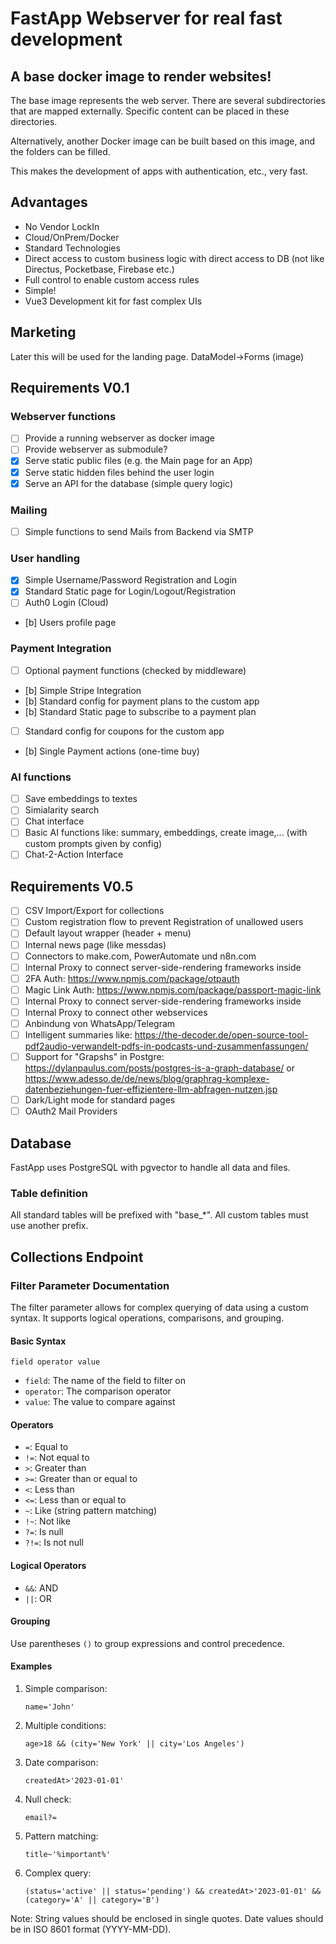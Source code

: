 # FastApp Webserver for real fast development

## A base docker image to render websites!

The base image represents the web server.
There are several subdirectories that are mapped externally.
Specific content can be placed in these directories.

Alternatively, another Docker image can be built based on this image, and the folders can be filled.

This makes the development of apps with authentication, etc., very fast.

## Advantages

- No Vendor LockIn
- Cloud/OnPrem/Docker
- Standard Technologies
- Direct access to custom business logic with direct access to DB (not like Directus, Pocketbase, Firebase etc.)
- Full control to enable custom access rules
- Simple!
- Vue3 Development kit for fast complex UIs

## Marketing

Later this will be used for the landing page.
DataModel->Forms (image)


## Requirements V0.1

### Webserver functions

- [ ] Provide a running webserver as docker image
- [ ] Provide webserver as submodule?
- [x] Serve static public files (e.g. the Main page for an App)
- [x] Serve static hidden files behind the user login
- [x] Serve an API for the database (simple query logic)

### Mailing

- [ ] Simple functions to send Mails from Backend via SMTP

### User handling

- [x] Simple Username/Password Registration and Login
- [x] Standard Static page for Login/Logout/Registration
- [ ] Auth0 Login (Cloud)
- [b] Users profile page

### Payment Integration

- [ ] Optional payment functions (checked by middleware)
- [b] Simple Stripe Integration
- [b] Standard config for payment plans to the custom app
- [b] Standard Static page to subscribe to a payment plan
- [ ] Standard config for coupons for the custom app
- [b] Single Payment actions (one-time buy)

### AI functions
- [ ] Save embeddings to textes
- [ ] Simialarity search
- [ ] Chat interface
- [ ] Basic AI functions like: summary, embeddings, create image,... (with custom prompts given by config)
- [ ] Chat-2-Action Interface

## Requirements V0.5

- [ ] CSV Import/Export for collections
- [ ] Custom registration flow to prevent Registration of unallowed users
- [ ] Default layout wrapper (header + menu)
- [ ] Internal news page (like messdas)
- [ ] Connectors to make.com, PowerAutomate und n8n.com
- [ ] Internal Proxy to connect server-side-rendering frameworks inside
- [ ] 2FA Auth: https://www.npmjs.com/package/otpauth
- [ ] Magic Link Auth: https://www.npmjs.com/package/passport-magic-link
- [ ] Internal Proxy to connect server-side-rendering frameworks inside
- [ ] Internal Proxy to connect other webservices
- [ ] Anbindung von WhatsApp/Telegram
- [ ] Intelligent summaries like: https://the-decoder.de/open-source-tool-pdf2audio-verwandelt-pdfs-in-podcasts-und-zusammenfassungen/
- [ ] Support for "Grapshs" in Postgre: https://dylanpaulus.com/posts/postgres-is-a-graph-database/ or https://www.adesso.de/de/news/blog/graphrag-komplexe-datenbeziehungen-fuer-effizientere-llm-abfragen-nutzen.jsp
- [ ] Dark/Light mode for standard pages
- [ ] OAuth2 Mail Providers

## Database

FastApp uses PostgreSQL with pgvector to handle all data and files.

### Table definition

All standard tables will be prefixed with "base\_\*".
All custom tables must use another prefix.

## Collections Endpoint

### Filter Parameter Documentation

The filter parameter allows for complex querying of data using a custom syntax. It supports logical operations, comparisons, and grouping.

#### Basic Syntax

`field operator value`

- `field`: The name of the field to filter on
- `operator`: The comparison operator
- `value`: The value to compare against

#### Operators

- `=`: Equal to
- `!=`: Not equal to
- `>`: Greater than
- `>=`: Greater than or equal to
- `<`: Less than
- `<=`: Less than or equal to
- `~`: Like (string pattern matching)
- `!~`: Not like
- `?=`: Is null
- `?!=`: Is not null

#### Logical Operators

- `&&`: AND
- `||`: OR

#### Grouping

Use parentheses `()` to group expressions and control precedence.

#### Examples

1. Simple comparison:

   ```
   name='John'
   ```

2. Multiple conditions:

   ```
   age>18 && (city='New York' || city='Los Angeles')
   ```

3. Date comparison:

   ```
   createdAt>'2023-01-01'
   ```

4. Null check:

   ```
   email?=
   ```

5. Pattern matching:

   ```
   title~'%important%'
   ```

6. Complex query:
   ```
   (status='active' || status='pending') && createdAt>'2023-01-01' && (category='A' || category='B')
   ```

Note: String values should be enclosed in single quotes. Date values should be in ISO 8601 format (YYYY-MM-DD).
